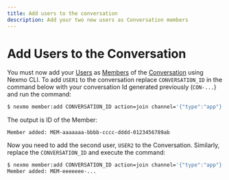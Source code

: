 ```yaml
---
title: Add users to the conversation
description: Add your two new users as Conversation members
---
```


# Add Users to the Conversation

You must now add your [Users](/conversation/concepts/user) as [Members](/conversation/concepts/member) of the [Conversation](/conversation/concepts/conversation) using Nexmo CLI. 
To add `USER1` to the conversation replace `CONVERSATION_ID` in the command below with your conversation Id generated previously (`CON-...`) and run the command:

```sh
$ nexmo member:add CONVERSATION_ID action=join channel='{"type":"app"}' user_name=USER1
```

The output is ID of the Member:

```
Member added: MEM-aaaaaaa-bbbb-cccc-dddd-0123456789ab
```

Now you need to add the second user, `USER2` to the Conversation. Similarly, replace the `CONVERSATION_ID` and execute the command:

```sh
$ nexmo member:add CONVERSATION_ID action=join channel='{"type":"app"}' user_name=USER2
Member added: MEM-eeeeeee-...
```
